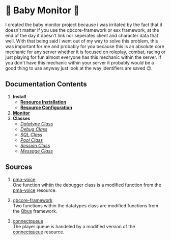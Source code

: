 # 👶 Baby Monitor 👶
I created the baby monitor project because i was irritated by the fact that it doesn't matter if you use the qbcore-framework or esx framework, at the end of the day it doesn't link nor seperates client and character data that well. With that being said i went out of my way to solve this problem, this was important for me and probably for you because this is an absolute core mechanic for any server whether it is focused on roleplay, combat, racing or just playing for fun almost everyone has this mechanic within the server. If you don't have this mechanic within your server it probably would be a good thing to use anyway just look at the way identifiers are saved 😉.

## Documentation Contents
1. **Install**
   - [**Resource Installation**](https://github.com/5m1Ly/BabyMonitor/blob/master/docs/install/install.md)
   - [**Resource Configuration**](https://github.com/5m1Ly/BabyMonitor/blob/master/docs/install/configure.md)
2. [**Monitor**](https://github.com/5m1Ly/BabyMonitor/blob/master/docs/monitor.md)
3. **Classes**
   - [*Datatype Class*](https://github.com/5m1Ly/BabyMonitor/blob/master/docs/classes/datatype.md)
   - [*Debug Class*](https://github.com/5m1Ly/BabyMonitor/blob/master/docs/classes/debug.md)
   - [*SQL Class*](https://github.com/5m1Ly/BabyMonitor/blob/master/docs/classes/sql.md)
   - [*Pool Class*](https://github.com/5m1Ly/BabyMonitor/blob/master/docs/classes/pool.md)
   - [*Session Class*](https://github.com/5m1Ly/BabyMonitor/blob/master/docs/classes/session.md)
   - [*Message Class*](https://github.com/5m1Ly/BabyMonitor/blob/master/docs/classes/message.md)

## Sources
1. [pma-voice](https://github.com/AvarianKnight/pma-voice)<br>
  One function wihtin the debugger class is a modified function from the [pma-voice](https://github.com/AvarianKnight/pma-voice) resource.

1. [qbcore-framework](https://github.com/qbcore-framework)<br>
  Two functions within the datatypes class are modified functions from the [Qbus](https://github.com/qbcore-framework) framework.

1. [connectqueue](https://github.com/Nick78111/ConnectQueue)<br>
  The player queue is handeled by a modified version of the [connectqueue](https://github.com/Nick78111/ConnectQueue) resource.